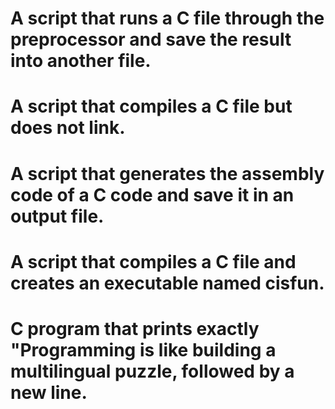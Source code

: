 # A script that runs a C file through the preprocessor and save the result into another file.
# A script that compiles a C file but does not link.
# A script that generates the assembly code of a C code and save it in an output file.
# A script that compiles a C file and creates an executable named cisfun.
# C program that prints exactly "Programming is like building a multilingual puzzle, followed by a new line.
